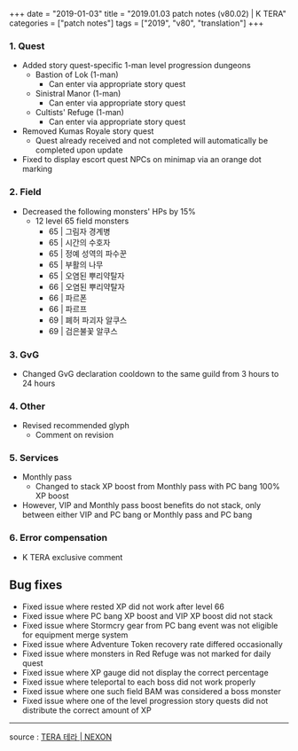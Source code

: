 +++
date = "2019-01-03"
title = "2019.01.03 patch notes (v80.02) | K TERA"
categories = ["patch notes"]
tags = ["2019", "v80", "translation"]
+++

### 1. Quest
- Added story quest-specific 1-man level progression dungeons
  - Bastion of Lok (1-man)
    - Can enter via appropriate story quest
  - Sinistral Manor (1-man)
    - Can enter via appropriate story quest
  - Cultists' Refuge (1-man)
    - Can enter via appropriate story quest
- Removed Kumas Royale story quest
  - Quest already received and not completed will automatically be completed upon update
- Fixed to display escort quest NPCs on minimap via an orange dot marking

### 2. Field
- Decreased the following monsters' HPs by 15%
  - 12 level 65 field monsters
    - 65 | 그림자 경계병
    - 65 | 시간의 수호자
    - 65 | 정예 성역의 파수꾼
    - 65 | 부활의 나무
    - 65 | 오염된 뿌리약탈자
    - 66 | 오염된 뿌리약탈자
    - 66 | 파르폰
    - 66 | 파르프
    - 69 | 폐허 파괴자 알쿠스
    - 69 | 검은불꽃 알쿠스

### 3. GvG
- Changed GvG declaration cooldown to the same guild from 3 hours to 24 hours

### 4. Other
- Revised recommended glyph
  - Comment on revision

### 5. Services
- Monthly pass
  - Changed to stack XP boost from Monthly pass with PC bang 100% XP boost
- However, VIP and Monthly pass boost benefits do not stack, only between either VIP and PC bang or Monthly pass and PC bang

### 6. Error compensation
- K TERA exclusive comment

## Bug fixes

- Fixed issue where rested XP did not work after level 66
- Fixed issue where PC bang XP boost and VIP XP boost did not stack
- Fixed issue where Stormcry gear from PC bang event was not eligible for equipment merge system
- Fixed issue where Adventure Token recovery rate differed occasionally
- Fixed issue where monsters in Red Refuge was not marked for daily quest
- Fixed issue where XP gauge did not display the correct percentage
- Fixed issue where teleportal to each boss did not work properly
- Fixed issue where one such field BAM was considered a boss monster
- Fixed issue where one of the level progression story quests did not distribute the correct amount of XP

----

source : [TERA 테라 | NEXON](http://tera.nexon.com/news/update/view.aspx?n4articlesn=373)
